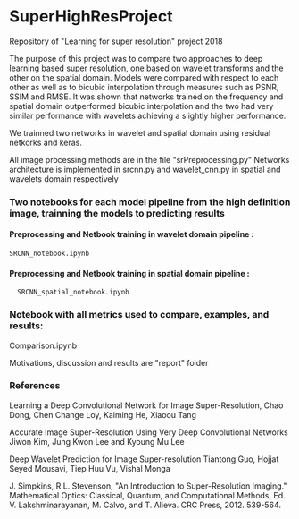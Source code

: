 # SuperHighResProject
Repository of "Learning for super resolution" project 2018

The purpose of this project was to compare two approaches to deep learning based
super resolution, one based on wavelet transforms and the other on the spatial domain.
Models were compared with respect to each other as well as to bicubic interpolation through
measures such as PSNR, SSIM and RMSE. It was shown that networks trained on the frequency
and spatial domain outperformed bicubic interpolation and the two had very similar performance with wavelets achieving a slightly higher performance. 

We trainned two networks in wavelet and spatial domain using residual netkorks and keras.

All image processing methods are in the file "srPreprocessing.py"
Networks architecture is implemented in srcnn.py and wavelet_cnn.py in spatial and wavelets domain respectively
### Two notebooks for each model pipeline from the high definition image, trainning the models to predicting results 
  #### Preprocessing and Netbook training in wavelet domain pipeline :
    SRCNN_notebook.ipynb
  #### Preprocessing and Netbook training in spatial domain pipeline :
	  SRCNN_spatial_notebook.ipynb
### Notebook with all metrics used to compare, examples, and results:
  Comparison.ipynb
  
Motivations, discussion and results are
  "report" folder
  
### References 
Learning a Deep Convolutional Network for Image Super-Resolution, Chao Dong, Chen Change Loy, Kaiming He, Xiaoou Tang 

Accurate Image Super-Resolution Using Very Deep Convolutional Networks Jiwon Kim, Jung Kwon Lee and Kyoung Mu Lee

Deep Wavelet Prediction for Image Super-resolution Tiantong Guo, Hojjat Seyed Mousavi, Tiep Huu Vu, Vishal Monga

J. Simpkins, R.L. Stevenson, "An Introduction to Super-Resolution Imaging." Mathematical Optics: Classical, Quantum, and Computational Methods, Ed. V. Lakshminarayanan, M. Calvo, and T. Alieva. CRC Press, 2012. 539-564.

